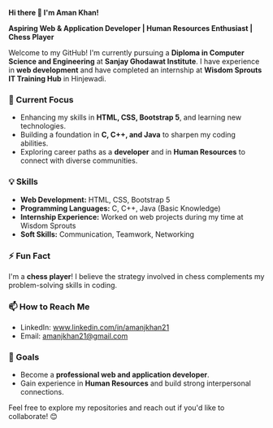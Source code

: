 **Hi there 👋 I'm Aman Khan!**  

**Aspiring Web & Application Developer | Human Resources Enthusiast | Chess Player**  

Welcome to my GitHub! I'm currently pursuing a **Diploma in Computer Science and Engineering** at **Sanjay Ghodawat Institute**. I have experience in **web development** and have completed an internship at **Wisdom Sprouts IT Training Hub** in Hinjewadi.  

### 🔭 Current Focus  
- Enhancing my skills in **HTML, CSS, Bootstrap 5**, and learning new technologies.  
- Building a foundation in **C, C++, and Java** to sharpen my coding abilities.  
- Exploring career paths as a **developer** and in **Human Resources** to connect with diverse communities.  

### 💡 Skills  
- **Web Development:** HTML, CSS, Bootstrap 5  
- **Programming Languages:** C, C++, Java (Basic Knowledge)  
- **Internship Experience:** Worked on web projects during my time at Wisdom Sprouts  
- **Soft Skills:** Communication, Teamwork, Networking  

### ⚡ Fun Fact  
I'm a **chess player**! I believe the strategy involved in chess complements my problem-solving skills in coding.

### 📫 How to Reach Me  
- LinkedIn: www.linkedin.com/in/amanjkhan21 
- Email: amanjkhan21@gmail.com  

### 🌱 Goals  
- Become a **professional web and application developer**.  
- Gain experience in **Human Resources** and build strong interpersonal connections.  


Feel free to explore my repositories and reach out if you'd like to collaborate! 😊  
